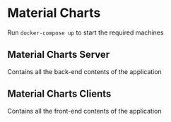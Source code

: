 # Material Charts
Run `docker-compose up` to start the required machines 

## Material Charts Server
Contains all the back-end contents of the application 

## Material Charts Clients
Contains all the front-end contents of the application
